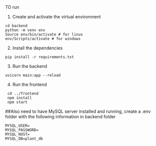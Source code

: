 TO run

1. Create and activate the virtual environment 
  ```
  cd backend 
  python -m venv env
  Source env/bin/activate # for linux 
  env/Scripts/activate # for windows
  ```
2. Install the dependencies
  ```
  pip install -r requirements.txt
  ```
3. Run the backend
  ```
  uvicorn main:app --reload
  ```
4. Run the frontend
  ```
   cd ../frontend
   npm install
   npm start
  ```
##Also need to have MySQL server installed and running, create a .env folder with the following information in backend folder
```
MYSQL_USER=
MYSQL_PASSWORD=
MYSQL_HOST=
MYSQL_DB=plant_db
```
